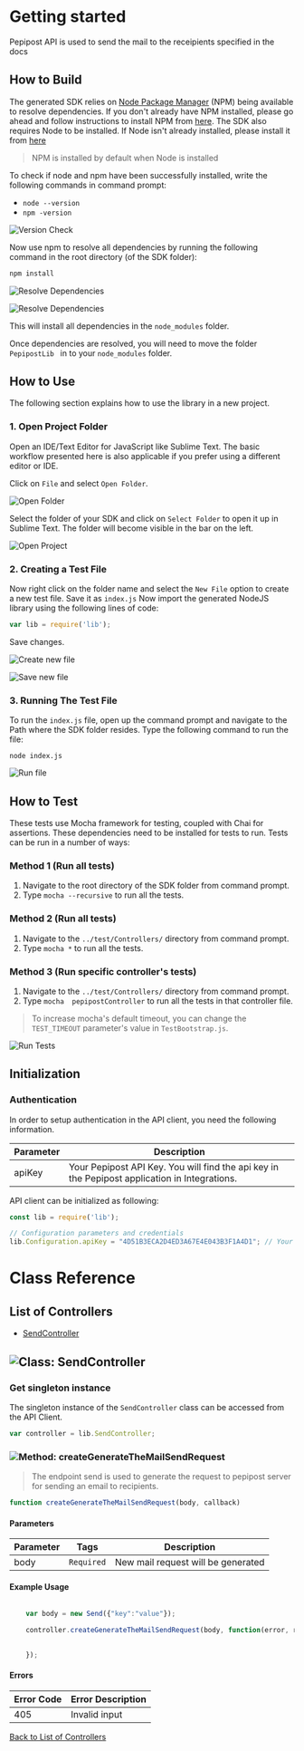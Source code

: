 # Getting started

Pepipost API is used to send the mail to the receipients specified in the docs

## How to Build

The generated SDK relies on [Node Package Manager](https://www.npmjs.com/) (NPM) being available to resolve dependencies. If you don't already have NPM installed, please go ahead and follow instructions to install NPM from [here](https://nodejs.org/en/download/).
The SDK also requires Node to be installed. If Node isn't already installed, please install it from [here](https://nodejs.org/en/download/)
> NPM is installed by default when Node is installed

To check if node and npm have been successfully installed, write the following commands in command prompt:

* `node --version`
* `npm -version`

![Version Check](https://apidocs.io/illustration/nodejs?step=versionCheck&workspaceFolder=pepipost-Node)

Now use npm to resolve all dependencies by running the following command in the root directory (of the SDK folder):

```bash
npm install
```

![Resolve Dependencies](https://apidocs.io/illustration/nodejs?step=resolveDependency1&workspaceFolder=pepipost-Node)

![Resolve Dependencies](https://apidocs.io/illustration/nodejs?step=resolveDependency2)

This will install all dependencies in the `node_modules` folder.

Once dependencies are resolved, you will need to move the folder `PepipostLib ` in to your `node_modules` folder.

## How to Use

The following section explains how to use the library in a new project.

### 1. Open Project Folder
Open an IDE/Text Editor for JavaScript like Sublime Text. The basic workflow presented here is also applicable if you prefer using a different editor or IDE.

Click on `File` and select `Open Folder`.

![Open Folder](https://apidocs.io/illustration/nodejs?step=openFolder)

Select the folder of your SDK and click on `Select Folder` to open it up in Sublime Text. The folder will become visible in the bar on the left.

![Open Project](https://apidocs.io/illustration/nodejs?step=openProject&workspaceFolder=pepipost-Node)

### 2. Creating a Test File

Now right click on the folder name and select the `New File` option to create a new test file. Save it as `index.js` Now import the generated NodeJS library using the following lines of code:

```js
var lib = require('lib');
```

Save changes.

![Create new file](https://apidocs.io/illustration/nodejs?step=createNewFile&workspaceFolder=pepipost-Node)

![Save new file](https://apidocs.io/illustration/nodejs?step=saveNewFile&workspaceFolder=pepipost-Node)

### 3. Running The Test File

To run the `index.js` file, open up the command prompt and navigate to the Path where the SDK folder resides. Type the following command to run the file:

```
node index.js
```

![Run file](https://apidocs.io/illustration/nodejs?step=runProject&workspaceFolder=pepipost-Node)


## How to Test

These tests use Mocha framework for testing, coupled with Chai for assertions. These dependencies need to be installed for tests to run.
Tests can be run in a number of ways:

### Method 1 (Run all tests)

1. Navigate to the root directory of the SDK folder from command prompt.
2. Type `mocha --recursive` to run all the tests.

### Method 2 (Run all tests)

1. Navigate to the `../test/Controllers/` directory from command prompt.
2. Type `mocha *` to run all the tests.

### Method 3 (Run specific controller's tests)

1. Navigate to the `../test/Controllers/` directory from command prompt.
2. Type `mocha  pepipostController`  to run all the tests in that controller file.

> To increase mocha's default timeout, you can change the `TEST_TIMEOUT` parameter's value in `TestBootstrap.js`.

![Run Tests](https://apidocs.io/illustration/nodejs?step=runTests&controllerName=pepipostController)

## Initialization

### Authentication
In order to setup authentication in the API client, you need the following information.

| Parameter | Description |
|-----------|-------------|
| apiKey | Your Pepipost API Key. You will find the api key in the Pepipost application in Integrations. |



API client can be initialized as following:

```JavaScript
const lib = require('lib');

// Configuration parameters and credentials
lib.Configuration.apiKey = "4D51B3ECA2D4ED3A67E4E043B3F1A4D1"; // Your Pepipost API Key. You will find the api key in the Pepipost application in Integrations.

```



# Class Reference

## <a name="list_of_controllers"></a>List of Controllers

* [SendController](#send_controller)

## <a name="send_controller"></a>![Class: ](https://apidocs.io/img/class.png ".SendController") SendController

### Get singleton instance

The singleton instance of the ``` SendController ``` class can be accessed from the API Client.

```javascript
var controller = lib.SendController;
```

### <a name="create_generate_the_mail_send_request"></a>![Method: ](https://apidocs.io/img/method.png ".SendController.createGenerateTheMailSendRequest") createGenerateTheMailSendRequest

> The endpoint send is used to generate the request to pepipost server for sending an email to recipients.


```javascript
function createGenerateTheMailSendRequest(body, callback)
```
#### Parameters

| Parameter | Tags | Description |
|-----------|------|-------------|
| body |  ``` Required ```  | New mail request will be generated |



#### Example Usage

```javascript

    var body = new Send({"key":"value"});

    controller.createGenerateTheMailSendRequest(body, function(error, response, context) {

    
    });
```

#### Errors

| Error Code | Error Description |
|------------|-------------------|
| 405 | Invalid input |




[Back to List of Controllers](#list_of_controllers)



